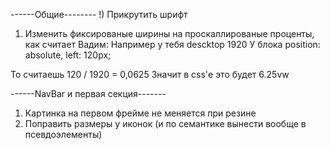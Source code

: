 ------Общие--------
!) Прикрутить шрифт
1) Изменить фиксированые ширины на проскаллированые проценты, как считает Вадим:
  Например у тебя descktop 1920
  У блока position: absolute, left: 120px;

  То считаешь 120 / 1920 = 0,0625
  Значит в css'е это будет 6.25vw

------NavBar и первая секция-------
1) Картинка на первом фрейме не меняется при резине
2) Поправить размеры у иконок (и по семантике вынести вообще в псевдоэлементы)
